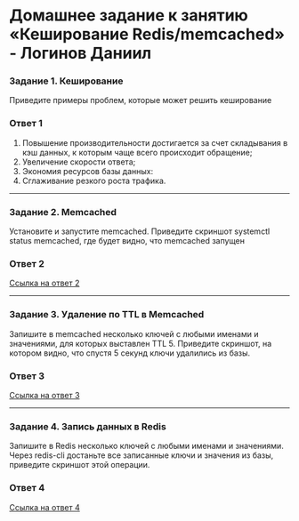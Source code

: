 # Домашнее задание к занятию «Кеширование Redis/memcached» - Логинов Даниил

### Задание 1. Кеширование

Приведите примеры проблем, которые может решить кеширование

### Ответ 1

1. Повышение производительности достигается за счет складывания в кэш данных, к которым чаще всего происходит обращение;
2. Увеличение скорости ответа;
3. Экономия ресурсов базы данных:
4. Сглаживание резкого роста трафика. 

----

### Задание 2. Memcached

Установите и запустите memcached.
Приведите скриншот systemctl status memcached, где будет видно, что memcached запущен

### Ответ 2

[Ссылка на ответ 2](https://github.com/Loginochka/sdb-hw/cache/media/memcached_status.png)

----

### Задание 3. Удаление по TTL в Memcached

Запишите в memcached несколько ключей с любыми именами и значениями, для которых выставлен TTL 5.
Приведите скриншот, на котором видно, что спустя 5 секунд ключи удалились из базы.

### Ответ 3

[Ссылка на ответ 3](https://github.com/Loginochka/sdb-hw/cache/media/memcache_data_stored.png)

----

### Задание 4. Запись данных в Redis

Запишите в Redis несколько ключей с любыми именами и значениями.
Через redis-cli достаньте все записанные ключи и значения из базы, приведите скриншот этой операции.

### Ответ 4

[Ссылка на ответ 4](https://github.com/Loginochka/sdb-hw/cache/media/redis_data_stored.png)